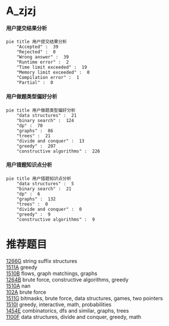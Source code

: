 # A_zjzj

<!-- tabs:start -->



#### **用户提交结果分析**

```mermaid
pie title 用户提交结果分析
    "Accepted" :  39
    "Rejected" :  0
    "Wrong answer" :  39
    "Runtime error" :  2
    "Time limit exceeded" :  19
    "Memory limit exceeded" :  0
    "Compilation error" :  1
    "Partial" :  0
```

#### **用户做题类型偏好分析**

```mermaid
pie title 用户做题类型偏好分析
    "data structures" :  21
    "binary search" :  124
    "dp" :  70
    "graphs" :  86
    "trees" :  21
    "divide and conquer" :  13
    "greedy" :  207
    "constructive algorithms" :  226
```
#### **用户错题知识点分析**

```mermaid
pie title 用户错题知识点分析
    "data structures" :  5
    "binary search" :  21
    "dp" :  6
    "graphs" :  132
    "trees" :  0
    "divide and conquer" :  0
    "greedy" :  9
    "constructive algorithms" :  9
```



<!-- tabs:end -->
# 推荐题目
[1266G](https://codeforces.com/contest/1266/problem/G)		string suffix structures		  
[1511A](https://codeforces.com/contest/1511/problem/A)		greedy		  
[1510B](https://codeforces.com/contest/1510/problem/B)		flows,
                        graph matchings,
                        graphs		  
[1264B](https://codeforces.com/contest/1264/problem/B)		brute force,
                        constructive algorithms,
                        greedy		  
[1510A](https://codeforces.com/contest/1510/problem/A)		nan		  
[102A](https://codeforces.com/contest/102/problem/A)		brute force		  
[1511G](https://codeforces.com/contest/1511/problem/G)		bitmasks,
                        brute force,
                        data structures,
                        games,
                        two pointers		  
[1510I](https://codeforces.com/contest/1510/problem/I)		greedy,
                        interactive,
                        math,
                        probabilities		  
[1454E](https://codeforces.com/contest/1454/problem/E)		combinatorics,
                        dfs and similar,
                        graphs,
                        trees		  
[1100F](https://codeforces.com/contest/1100/problem/F)		data structures,
                        divide and conquer,
                        greedy,
                        math		  
